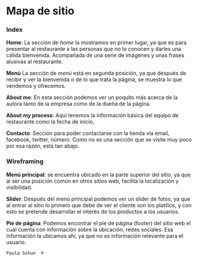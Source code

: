 # Mapa de sitio

### Index
**Home**: La sección de *home* la mostramos en primer lugar, ya que es para presentar al restaurante a las personas que no lo conocen y darles una cálida bienvenida. Acompañada de una serie de imágenes y unas frases alusivas al restaurante.  

**Menú**
La sección de *menú* está en segunda posición, ya que después de recibir y ver la bienvenida o de lo que trata la página, se muestra lo que vendemos y ofrecemos.

**About me**: En esta sección podemos ver un poquito más acerca de la autora tanto de la empresa como de la dueña de la página.

**About my process**: Aquí tenemos la información básica del equipo de restaurante como la fecha de inicio,

**Contacto**: Sección para poder contactarse con la tienda vía email, facebook, twitter, número. Como no es una sección que se visite muy poco por esa razón, está tan abajo.


### Wireframing

**Menú principal**: se encuentra ubicado en la parte superior del sitio, ya que al ser una posición común en otros sitios web, facilita la localización y visibilidad.

**Slider**: Después del menú principal podemos ver un slider de fotos, ya que al entrar al sitio lo primero que debe de ver el cliente son los platillos, y con esto se pretende desarrollar el interés de los productos a los usuarios.

**Pie de página**: Podemos encontrar el pie de página (footer) del sitio web el cual cuenta con información sobre la ubicación, redes sociales. Esa información la ubicamos ahí, ya que no es información relevante para el usuario.

`Paula Sshun  ®`
